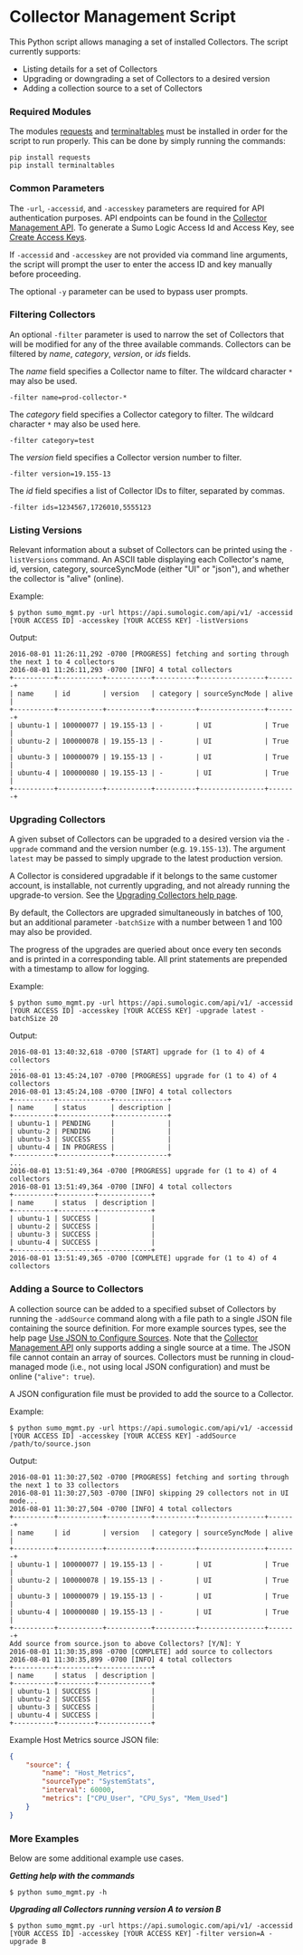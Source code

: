 Collector Management Script
============

This Python script allows managing a set of installed Collectors. The script currently supports:

* Listing details for a set of Collectors
* Upgrading or downgrading a set of Collectors to a desired version
* Adding a collection source to a set of Collectors

### Required Modules
The modules [requests](https://github.com/kennethreitz/requests) and [terminaltables](https://github.com/Robpol86/terminaltables) must be installed in order for the script to run properly. This can be done by simply running the commands: 
```
pip install requests
pip install terminaltables
```

### Common Parameters
The `-url`, `-accessid`, and `-accesskey` parameters are required for API authentication purposes. API endpoints can be found in the [Collector Management API](https://help.sumologic.com/APIs/Collector_Management_API/About_the_Collector_Management_API).  To generate a Sumo Logic Access Id and Access Key, see [Create Access Keys](https://help.sumologic.com/Manage/Security/Access_Keys/Create_Access_Keys).

If `-accessid` and `-accesskey` are not provided via command line arguments, the script will prompt the user to enter the access ID and key manually before proceeding.

The optional `-y` parameter can be used to bypass user prompts.

### Filtering Collectors
An optional `-filter` parameter is used to narrow the set of Collectors that will be modified for any of the three available commands. Collectors can be filtered by _name_, _category_, _version_, or _ids_ fields.

The _name_ field specifies a Collector name to filter. The wildcard character `*` may also be used.
```
-filter name=prod-collector-*
```

The _category_ field specifies a Collector category to filter. The wildcard character `*` may also be used here.
```
-filter category=test
```

The _version_ field specifies a Collector version number to filter.
```
-filter version=19.155-13
```

The _id_ field specifies a list of Collector IDs to filter, separated by commas. 
```
-filter ids=1234567,1726010,5555123
```

### Listing Versions
Relevant information about a subset of Collectors can be printed using the `-listVersions` command. An ASCII table displaying each Collector's name, id, version, category, sourceSyncMode (either "UI" or "json"), and whether the collector is "alive" (online).

Example:
```
$ python sumo_mgmt.py -url https://api.sumologic.com/api/v1/ -accessid [YOUR ACCESS ID] -accesskey [YOUR ACCESS KEY] -listVersions
```
Output:
```
2016-08-01 11:26:11,292 -0700 [PROGRESS] fetching and sorting through the next 1 to 4 collectors
2016-08-01 11:26:11,293 -0700 [INFO] 4 total collectors
+----------+-----------+-----------+----------+----------------+-------+
| name     | id        | version   | category | sourceSyncMode | alive |
+----------+-----------+-----------+----------+----------------+-------+
| ubuntu-1 | 100000077 | 19.155-13 | -        | UI             | True  |
| ubuntu-2 | 100000078 | 19.155-13 | -        | UI             | True  |
| ubuntu-3 | 100000079 | 19.155-13 | -        | UI             | True  |
| ubuntu-4 | 100000080 | 19.155-13 | -        | UI             | True  |
+----------+-----------+-----------+----------+----------------+-------+
```

### Upgrading Collectors
A given subset of Collectors can be upgraded to a desired version via the `-upgrade` command and the version number (e.g. `19.155-13`). The argument `latest` may be passed to simply upgrade to the latest production version.

A Collector is considered upgradable if it belongs to the same customer account, is installable, not currently upgrading, and not already running the upgrade-to version. See the [Upgrading Collectors help page](https://help.sumologic.com/APIs/Collector_Management_API/Upgrade_or_Downgrade_Collectors_Using_the_API).

By default, the Collectors are upgraded simultaneously in batches of 100, but an additional parameter `-batchSize` with a number between 1 and 100 may also be provided.

The progress of the upgrades are queried about once every ten seconds and is printed in a corresponding table. All print statements are prepended with a timestamp to allow for logging.

Example:
```
$ python sumo_mgmt.py -url https://api.sumologic.com/api/v1/ -accessid [YOUR ACCESS ID] -accesskey [YOUR ACCESS KEY] -upgrade latest -batchSize 20
```

Output:
```
2016-08-01 13:40:32,618 -0700 [START] upgrade for (1 to 4) of 4 collectors
...
2016-08-01 13:45:24,107 -0700 [PROGRESS] upgrade for (1 to 4) of 4 collectors
2016-08-01 13:45:24,108 -0700 [INFO] 4 total collectors
+----------+-------------+-------------+
| name     | status      | description |
+----------+-------------+-------------+
| ubuntu-1 | PENDING     |             |
| ubuntu-2 | PENDING     |             |
| ubuntu-3 | SUCCESS     |             |
| ubuntu-4 | IN PROGRESS |             |
+----------+-------------+-------------+
...
2016-08-01 13:51:49,364 -0700 [PROGRESS] upgrade for (1 to 4) of 4 collectors
2016-08-01 13:51:49,364 -0700 [INFO] 4 total collectors
+----------+---------+-------------+
| name     | status  | description |
+----------+---------+-------------+
| ubuntu-1 | SUCCESS |             |
| ubuntu-2 | SUCCESS |             |
| ubuntu-3 | SUCCESS |             |
| ubuntu-4 | SUCCESS |             |
+----------+---------+-------------+
2016-08-01 13:51:49,365 -0700 [COMPLETE] upgrade for (1 to 4) of 4 collectors
```

### Adding a Source to Collectors
A collection source can be added to a specified subset of Collectors by running the `-addSource` command along with a file path to a single JSON file containing the source definition. For more example sources types, see the help page [Use JSON to Configure Sources](https://help.sumologic.com/Send_Data/Sources/Use_JSON_to_Configure_Sources).  Note that the [Collector Management API](https://help.sumologic.com/APIs/Collector_Management_API/About_the_Collector_Management_API) only supports adding a single source at a time. The JSON file cannot contain an array of sources. Collectors must be running in cloud-managed mode (i.e., not using local JSON configuration) and must be online (`"alive": true`).

A JSON configuration file must be provided to add the source to a Collector.

Example:
```
$ python sumo_mgmt.py -url https://api.sumologic.com/api/v1/ -accessid [YOUR ACCESS ID] -accesskey [YOUR ACCESS KEY] -addSource /path/to/source.json
```

Output:
```
2016-08-01 11:30:27,502 -0700 [PROGRESS] fetching and sorting through the next 1 to 33 collectors
2016-08-01 11:30:27,503 -0700 [INFO] skipping 29 collectors not in UI mode...
2016-08-01 11:30:27,504 -0700 [INFO] 4 total collectors
+----------+-----------+-----------+----------+----------------+-------+
| name     | id        | version   | category | sourceSyncMode | alive |
+----------+-----------+-----------+----------+----------------+-------+
| ubuntu-1 | 100000077 | 19.155-13 | -        | UI             | True  |
| ubuntu-2 | 100000078 | 19.155-13 | -        | UI             | True  |
| ubuntu-3 | 100000079 | 19.155-13 | -        | UI             | True  |
| ubuntu-4 | 100000080 | 19.155-13 | -        | UI             | True  |
+----------+-----------+-----------+----------+----------------+-------+
Add source from source.json to above Collectors? [Y/N]: Y
2016-08-01 11:30:35,898 -0700 [COMPLETE] add source to collectors
2016-08-01 11:30:35,899 -0700 [INFO] 4 total collectors
+----------+---------+-------------+
| name     | status  | description |
+----------+---------+-------------+
| ubuntu-1 | SUCCESS |             |
| ubuntu-2 | SUCCESS |             |
| ubuntu-3 | SUCCESS |             |
| ubuntu-4 | SUCCESS |             |
+----------+---------+-------------+
```


Example Host Metrics source JSON file: 
```json
{
	"source": {
		"name": "Host_Metrics",
		"sourceType": "SystemStats",
		"interval": 60000,
		"metrics": ["CPU_User", "CPU_Sys", "Mem_Used"]
	}
}
```

### More Examples
Below are some additional example use cases.

***Getting help with the commands***
```
$ python sumo_mgmt.py -h
```

***Upgrading all Collectors running version A to version B***
```
$ python sumo_mgmt.py -url https://api.sumologic.com/api/v1/ -accessid [YOUR ACCESS ID] -accesskey [YOUR ACCESS KEY] -filter version=A -upgrade B
```

